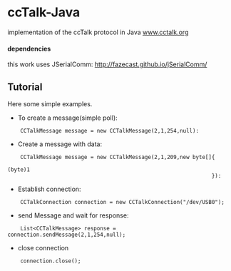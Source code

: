 # ccTalk-Java
implementation of the ccTalk protocol in Java www.cctalk.org
#### dependencies
this work uses JSerialComm: http://fazecast.github.io/jSerialComm/

## Tutorial
Here some simple examples.
* To create a message(simple poll):

```
	CCTalkMessage message = new CCTalkMessage(2,1,254,null):
```

* Create a message with data:

```
	CCTalkMessage message = new CCTalkMessage(2,1,209,new byte[]{
    															(byte)1
                                                                }):
```





 * Establish connection:

```
	CCTalkConnection connection = new CCTalkConnection("/dev/USB0");
```

* send Message and wait for response:

```
	List<CCTalkMessage> response = connection.sendMessage(2,1,254,null);
```

* close connection

```
	connection.close();
```
